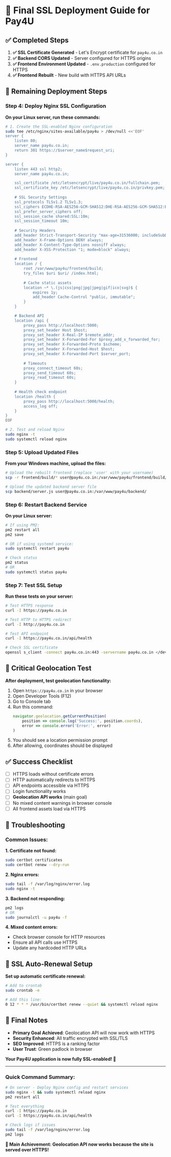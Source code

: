 # 🔐 Final SSL Deployment Guide for Pay4U

## ✅ Completed Steps

1. **✅ SSL Certificate Generated** - Let's Encrypt certificate for `pay4u.co.in`
2. **✅ Backend CORS Updated** - Server configured for HTTPS origins
3. **✅ Frontend Environment Updated** - `.env.production` configured for HTTPS
4. **✅ Frontend Rebuilt** - New build with HTTPS API URLs

## 🚀 Remaining Deployment Steps

### Step 4: Deploy Nginx SSL Configuration

**On your Linux server, run these commands:**

```bash
# 1. Create the SSL-enabled Nginx configuration
sudo tee /etc/nginx/sites-available/pay4u > /dev/null <<'EOF'
server {
    listen 80;
    server_name pay4u.co.in;
    return 301 https://$server_name$request_uri;
}

server {
    listen 443 ssl http2;
    server_name pay4u.co.in;

    ssl_certificate /etc/letsencrypt/live/pay4u.co.in/fullchain.pem;
    ssl_certificate_key /etc/letsencrypt/live/pay4u.co.in/privkey.pem;
    
    # SSL Security Settings
    ssl_protocols TLSv1.2 TLSv1.3;
    ssl_ciphers ECDHE-RSA-AES256-GCM-SHA512:DHE-RSA-AES256-GCM-SHA512:ECDHE-RSA-AES256-GCM-SHA384:DHE-RSA-AES256-GCM-SHA384;
    ssl_prefer_server_ciphers off;
    ssl_session_cache shared:SSL:10m;
    ssl_session_timeout 10m;
    
    # Security Headers
    add_header Strict-Transport-Security "max-age=31536000; includeSubDomains" always;
    add_header X-Frame-Options DENY always;
    add_header X-Content-Type-Options nosniff always;
    add_header X-XSS-Protection "1; mode=block" always;
    
    # Frontend
    location / {
        root /var/www/pay4u/frontend/build;
        try_files $uri $uri/ /index.html;
        
        # Cache static assets
        location ~* \.(js|css|png|jpg|jpeg|gif|ico|svg)$ {
            expires 1y;
            add_header Cache-Control "public, immutable";
        }
    }

    # Backend API
    location /api {
        proxy_pass http://localhost:5000;
        proxy_set_header Host $host;
        proxy_set_header X-Real-IP $remote_addr;
        proxy_set_header X-Forwarded-For $proxy_add_x_forwarded_for;
        proxy_set_header X-Forwarded-Proto $scheme;
        proxy_set_header X-Forwarded-Host $host;
        proxy_set_header X-Forwarded-Port $server_port;
        
        # Timeouts
        proxy_connect_timeout 60s;
        proxy_send_timeout 60s;
        proxy_read_timeout 60s;
    }
    
    # Health check endpoint
    location /health {
        proxy_pass http://localhost:5000/health;
        access_log off;
    }
}
EOF

# 2. Test and reload Nginx
sudo nginx -t
sudo systemctl reload nginx
```

### Step 5: Upload Updated Files

**From your Windows machine, upload the files:**

```bash
# Upload the rebuilt frontend (replace 'user' with your username)
scp -r frontend/build/* user@pay4u.co.in:/var/www/pay4u/frontend/build/

# Upload the updated backend server file
scp backend/server.js user@pay4u.co.in:/var/www/pay4u/backend/
```

### Step 6: Restart Backend Service

**On your Linux server:**

```bash
# If using PM2:
pm2 restart all
pm2 save

# OR if using systemd service:
sudo systemctl restart pay4u

# Check status
pm2 status
# OR
sudo systemctl status pay4u
```

### Step 7: Test SSL Setup

**Run these tests on your server:**

```bash
# Test HTTPS response
curl -I https://pay4u.co.in

# Test HTTP to HTTPS redirect
curl -I http://pay4u.co.in

# Test API endpoint
curl -I https://pay4u.co.in/api/health

# Check SSL certificate
openssl s_client -connect pay4u.co.in:443 -servername pay4u.co.in </dev/null 2>/dev/null | openssl x509 -noout -dates
```

## 🧪 Critical Geolocation Test

**After deployment, test geolocation functionality:**

1. Open `https://pay4u.co.in` in your browser
2. Open Developer Tools (F12)
3. Go to Console tab
4. Run this command:
   ```javascript
   navigator.geolocation.getCurrentPosition(
       position => console.log('Success:', position.coords),
       error => console.error('Error:', error)
   )
   ```
5. You should see a location permission prompt
6. After allowing, coordinates should be displayed

## ✅ Success Checklist

- [ ] HTTPS loads without certificate errors
- [ ] HTTP automatically redirects to HTTPS
- [ ] API endpoints accessible via HTTPS
- [ ] Login functionality works
- [ ] **Geolocation API works** (main goal)
- [ ] No mixed content warnings in browser console
- [ ] All frontend assets load via HTTPS

## 🔧 Troubleshooting

### Common Issues:

**1. Certificate not found:**
```bash
sudo certbot certificates
sudo certbot renew --dry-run
```

**2. Nginx errors:**
```bash
sudo tail -f /var/log/nginx/error.log
sudo nginx -t
```

**3. Backend not responding:**
```bash
pm2 logs
# OR
sudo journalctl -u pay4u -f
```

**4. Mixed content errors:**
- Check browser console for HTTP resources
- Ensure all API calls use HTTPS
- Update any hardcoded HTTP URLs

## 🔄 SSL Auto-Renewal Setup

**Set up automatic certificate renewal:**

```bash
# Add to crontab
sudo crontab -e

# Add this line:
0 12 * * * /usr/bin/certbot renew --quiet && systemctl reload nginx
```

## 🎉 Final Notes

- **Primary Goal Achieved**: Geolocation API will now work with HTTPS
- **Security Enhanced**: All traffic encrypted with SSL/TLS
- **SEO Improved**: HTTPS is a ranking factor
- **User Trust**: Green padlock in browser

**Your Pay4U application is now fully SSL-enabled! 🚀**

---

### Quick Command Summary:

```bash
# On server - Deploy Nginx config and restart services
sudo nginx -t && sudo systemctl reload nginx
pm2 restart all

# Test everything
curl -I https://pay4u.co.in
curl -I https://pay4u.co.in/api/health

# Check logs if issues
sudo tail -f /var/log/nginx/error.log
pm2 logs
```

**🎯 Main Achievement: Geolocation API now works because the site is served over HTTPS!**